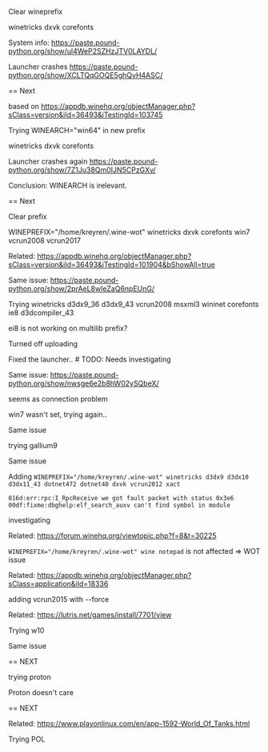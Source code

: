 Clear wineprefix

winetricks dxvk corefonts

System info: https://paste.pound-python.org/show/ul4WeP2SZHzJTV0LAYDL/

Launcher crashes https://paste.pound-python.org/show/XCLTQqGOQE5ghQvH4ASC/

== Next

based on https://appdb.winehq.org/objectManager.php?sClass=version&iId=36493&iTestingId=103745

Trying WINEARCH="win64" in new prefix

winetricks dxvk corefonts

Launcher crashes again https://paste.pound-python.org/show/7Z1Ju38Qm0IJN5CPzGXv/

Conclusion: WINEARCH is irelevant.

== Next 

Clear prefix

WINEPREFIX="/home/kreyren/.wine-wot" winetricks dxvk corefonts win7 vcrun2008 vcrun2017

Related: https://appdb.winehq.org/objectManager.php?sClass=version&iId=36493&iTestingId=101904&bShowAll=true

Same issue: https://paste.pound-python.org/show/2prAeL8wleZaQ6npEUnG/

Trying winetricks d3dx9_36 d3dx9_43 vcrun2008 msxml3 wininet corefonts ie8 d3dcompiler_43

ei8 is not working on multilib prefix?

Turned off uploading

Fixed the launcher.. # TODO: Needs investigating 

Same issue: https://paste.pound-python.org/show/nwsge6e2b8hW02ySQbeX/

seems as connection problem

win7 wasn't set, trying again..

Same issue

trying gallium9

Same issue 

Adding `WINEPREFIX="/home/kreyren/.wine-wot" winetricks d3dx9 d3dx10 d3dx11_43 dotnet472 dotnet40 dxvk vcrun2012 xact`

```
016d:err:rpc:I_RpcReceive we got fault packet with status 0x3e6
00df:fixme:dbghelp:elf_search_auxv can't find symbol in module
```
investigating 

Related: https://forum.winehq.org/viewtopic.php?f=8&t=30225

`WINEPREFIX="/home/kreyren/.wine-wot" wine notepad` is not affected => WOT issue

Related: https://appdb.winehq.org/objectManager.php?sClass=application&iId=18336

adding vcrun2015 with --force

Related: https://lutris.net/games/install/7701/view

Trying w10

Same issue

== NEXT

trying proton

Proton doesn't care 

== NEXT 

Related: https://www.playonlinux.com/en/app-1592-World_Of_Tanks.html

Trying POL 
